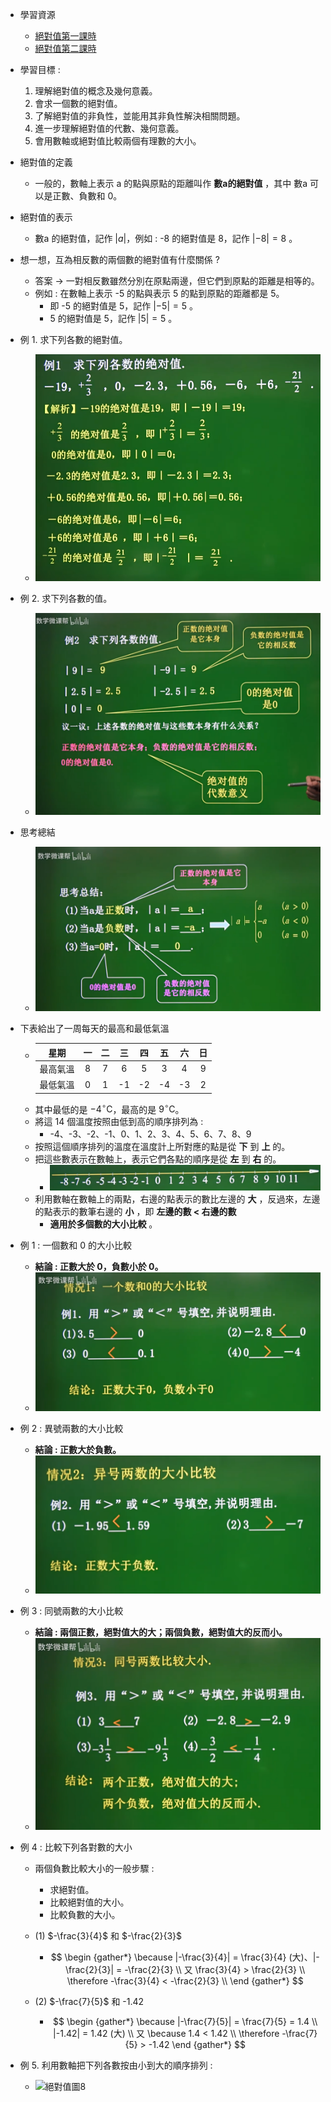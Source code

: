 - 學習資源
  - [絕對值第一課時](https://www.bilibili.com/video/BV114411Q7Y4?p=5&spm_id_from=pageDriver&vd_source=dd97ccca0358cc54d2813737943d2b54 "絕對值第一課時")
  - [絕對值第二課時](https://www.bilibili.com/video/BV114411Q7Y4?p=6&spm_id_from=pageDriver&vd_source=dd97ccca0358cc54d2813737943d2b54 "絕對值第二課時")

- 學習目標 :
  1. 理解絕對值的概念及幾何意義。
  2. 會求一個數的絕對值。
  3. 了解絕對值的非負性，並能用其非負性解決相關問題。
  4. 進一步理解絕對值的代數、幾何意義。
  5. 會用數軸或絕對值比較兩個有理數的大小。

- 絕對值的定義 
  - 一般的，數軸上表示 a 的點與原點的距離叫作 **數a的絕對值** ，其中 數a 可以是正數、負數和 0。

- 絕對值的表示
  - 數a 的絕對值，記作 $|a|$，例如 : -8 的絕對值是 8，記作 $|-8|=8$ 。

- 想一想，互為相反數的兩個數的絕對值有什麼關係 ?
  - 答案 $\to$ 一對相反數雖然分別在原點兩邊，但它們到原點的距離是相等的。
  - 例如 : 在數軸上表示 -5 的點與表示 5 的點到原點的距離都是 5。
    - 即 -5 的絕對值是 5，記作 $|-5|=5$ 。
    - 5 的絕對值是 5，記作 $|5|=5$ 。

- 例 1. 求下列各數的絕對值。
  - ![絕對值圖1](https://github.com/aquariusCCA/mathematics/blob/main/%E5%88%9D%E4%B8%80%E6%95%B8%E5%AD%B8/images/%E7%B5%95%E5%B0%8D%E5%80%BC%E5%9C%961.png?raw=true "絕對值圖1")

- 例 2. 求下列各數的值。
  - ![絕對值圖2](https://github.com/aquariusCCA/mathematics/blob/main/%E5%88%9D%E4%B8%80%E6%95%B8%E5%AD%B8/images/%E7%B5%95%E5%B0%8D%E5%80%BC%E5%9C%962.png?raw=true "絕對值圖2")

- 思考總結
  - ![絕對值圖3](https://github.com/aquariusCCA/mathematics/blob/main/%E5%88%9D%E4%B8%80%E6%95%B8%E5%AD%B8/images/%E7%B5%95%E5%B0%8D%E5%80%BC%E5%9C%963.png?raw=true "絕對值圖3")

- 下表給出了一周每天的最高和最低氣溫
  - | 星期 | 一  | 二  | 三  | 四  | 五  | 六  | 日  |
    |:---:|:---:|:---:|:---:|:---:|:---:|:---:|:---:|
    | 最高氣溫 |  8  |  7  |  6  |  5  |  3  |  4  |  9  |
    | 最低氣溫 |  0  |  1  | -1  | -2  | -4  | -3  |  2  |
  - 其中最低的是 $-4^\circ \text{C}$，最高的是 $9^\circ \text{C}$。
  - 將這 14 個溫度按照由低到高的順序排列為 :
    - -4、-3、-2、-1、0、1、2、3、4、5、6、7、8、9
  - 按照這個順序排列的溫度在溫度計上所對應的點是從 **下** 到 **上** 的。
  - 把這些數表示在數軸上，表示它們各點的順序是從 **左** 到 **右** 的。
    - ![絕對值圖4](https://github.com/aquariusCCA/mathematics/blob/main/%E5%88%9D%E4%B8%80%E6%95%B8%E5%AD%B8/images/%E7%B5%95%E5%B0%8D%E5%80%BC%E5%9C%964.png?raw=true "絕對值圖4")
  - 利用數軸在數軸上的兩點，右邊的點表示的數比左邊的 **大** ，反過來，左邊的點表示的數筆右邊的 **小** ，即 **左邊的數 $\lt$ 右邊的數**
    - **適用於多個數的大小比較** 。

- 例 1 : 一個數和 0 的大小比較
  - **結論 : 正數大於 0，負數小於 0。**
  - ![絕對值圖5](https://github.com/aquariusCCA/mathematics/blob/main/%E5%88%9D%E4%B8%80%E6%95%B8%E5%AD%B8/images/%E7%B5%95%E5%B0%8D%E5%80%BC%E5%9C%965.png?raw=true "絕對值圖5")

- 例 2 : 異號兩數的大小比較
  - **結論 : 正數大於負數。**
  - ![絕對值圖6](https://github.com/aquariusCCA/mathematics/blob/main/%E5%88%9D%E4%B8%80%E6%95%B8%E5%AD%B8/images/%E7%B5%95%E5%B0%8D%E5%80%BC%E5%9C%966.png?raw=true "絕對值圖6")

- 例 3 : 同號兩數的大小比較
  - **結論 : 兩個正數，絕對值大的大；兩個負數，絕對值大的反而小。**
  - ![絕對值圖7](https://github.com/aquariusCCA/mathematics/blob/main/%E5%88%9D%E4%B8%80%E6%95%B8%E5%AD%B8/images/%E7%B5%95%E5%B0%8D%E5%80%BC%E5%9C%967.png?raw=true "絕對值圖7")

- 例 4 : 比較下列各對數的大小
  - 兩個負數比較大小的一般步驟 :
    - 求絕對值。
    - 比較絕對值的大小。
    - 比較負數的大小。
  - (1) $-\frac{3}{4}$ 和 $-\frac{2}{3}$
    - $$
        \begin {gather*}
          \because |-\frac{3}{4}| = \frac{3}{4} (大)、|-\frac{2}{3}| = -\frac{2}{3} \\
          又 \frac{3}{4} > \frac{2}{3} \\
          \therefore -\frac{3}{4} < -\frac{2}{3} \\
        \end {gather*}
      $$ 
  
  - (2) $-\frac{7}{5}$ 和 -1.42
    - $$
        \begin {gather*}
          \because |-\frac{7}{5}| = \frac{7}{5} = 1.4 \\
          |-1.42| = 1.42 (大) \\
          又 \because 1.4 < 1.42 \\
          \therefore -\frac{7}{5} > -1.42
        \end {gather*}
      $$ 

- 例 5. 利用數軸把下列各數按由小到大的順序排列 :
  - ![絕對值圖8]( "絕對值圖8")